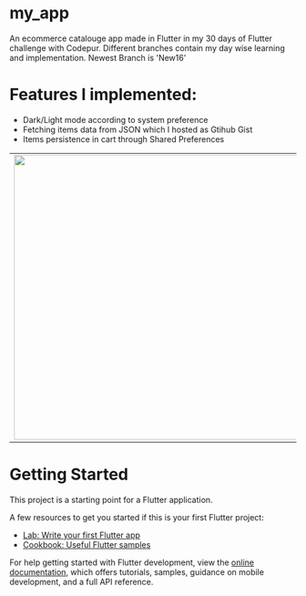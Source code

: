 # my_app

 An ecommerce catalouge app made in Flutter in my 30 days of Flutter challenge with Codepur. Different branches contain my day wise learning and implementation. Newest Branch is 'New16'

# Features I implemented:
- Dark/Light mode according to system preference
- Fetching items data from JSON which I hosted as Gtihub Gist
- Items persistence in cart through Shared Preferences
<table>
<tr>
<td>
<img src="https://user-images.githubusercontent.com/71081929/205268934-318508fc-03f8-4d6b-b3a6-132ad56f26ba.png" width="500px">
</td>
<td>
<img src="https://user-images.githubusercontent.com/71081929/205268613-b7a509bf-3b94-4b49-9d08-17ee497c0df4.png" width="500px">
</td>
</tr>
</table>

# Getting Started

This project is a starting point for a Flutter application.

A few resources to get you started if this is your first Flutter project:

- [Lab: Write your first Flutter app](https://docs.flutter.dev/get-started/codelab)
- [Cookbook: Useful Flutter samples](https://docs.flutter.dev/cookbook)

For help getting started with Flutter development, view the
[online documentation](https://docs.flutter.dev/), which offers tutorials,
samples, guidance on mobile development, and a full API reference.
